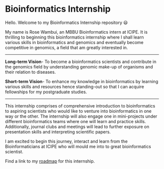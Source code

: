 # Bioinformatics Internship 

Hello. Welcome to my Bioinformatics Internship repository :smiley:

My name is Rose Wambui, an MBBU Bioinformatics intern at ICIPE. It is thrilling to beginning this bioinformatics internship where I shall learn various skills in bioinformatics and genomics and eventually become competitive in genomics, a field that am greatly interested in.

---
**Long-term Vision**- To become a bioinformatics scientists and contribute in the genomics field by understanding genomic make-up of organisms and their relation to diseases.

**Short-term Vision**- To enhance my knowledge in bioinformatics by learning various skills and resources hence standing-out so that I can acquire fellowships for my postgraduate studies.

---

This internship comprises of comprehensive introduction to bioinformatics to aspiring scientists who would like to venture into bioinformatics in one way or the other. The internship will also engage one in mini-projects under different bioinformatics teams where one will learn and practice skills. Additionally, journal clubs and meetings will lead to further exposure on presentation skills and interpreting scientific papers.

I am excited to begin this journey, interact and learn from the Bioinformaticians at ICIPE who will mould me into to great bioinformatics scientist.

Find a link to my [roadmap](https://github.com/Gatheru-rose/rose_bioinformatics_intern/blob/main/roadmap.md) for this internship.
